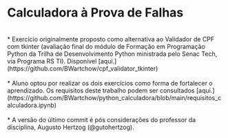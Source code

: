 # Calculadora à Prova de Falhas
<br>
* Exercício originalmente proposto como alternativa ao Validador de CPF com tkinter (avaliação final do módulo de Formação em Programação Python da Trilha de Desenvolvimento Python ministrada pelo Senac Tech, via Programa RS TI). Disponível [aqui.](https://github.com/BWartchow/cpf_validator_tkinter)<br><br>
* Aluno optou por realizar os dois exercícios como forma de fortalecer o aprendizado. Os requisitos deste trabalho podem ser consultados [aqui.](https://github.com/BWartchow/python_calculadora/blob/main/requisitos_calculadora.ipynb)<br><br>
* A versão do último commit é pós considerações do professor da disciplina, Augusto Hertzog (@gutohertzog).

